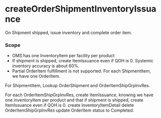 # createOrderShipmentInventoryIssuance
On Shipment shipped, issue inventory and complete order item. 
### Scope
*   OMS has one InventoryItem per facility per product 
*   If shipment is shipped, create ItemIssuance even if QOH is 0. Systemic inventory accuracy is about 60%.
*   Partial OrderItem fulfillment is not supported. For each ShipmentItem, we have one OrderItem.

For ShipmentItem, Lookup OrderShipment and OrderItemShipGrpInvRes. 

For each OrderItemShipGrpInvRes, 
create ItemIssuance, knowing we have one inventoryItem per product and that if shipment is shipped, create ItemIssuance even if QOH is 0. 
create InventoryItemDetail
delete OrderItemShipGrpInvRes
update OrderItem status to Completed.
